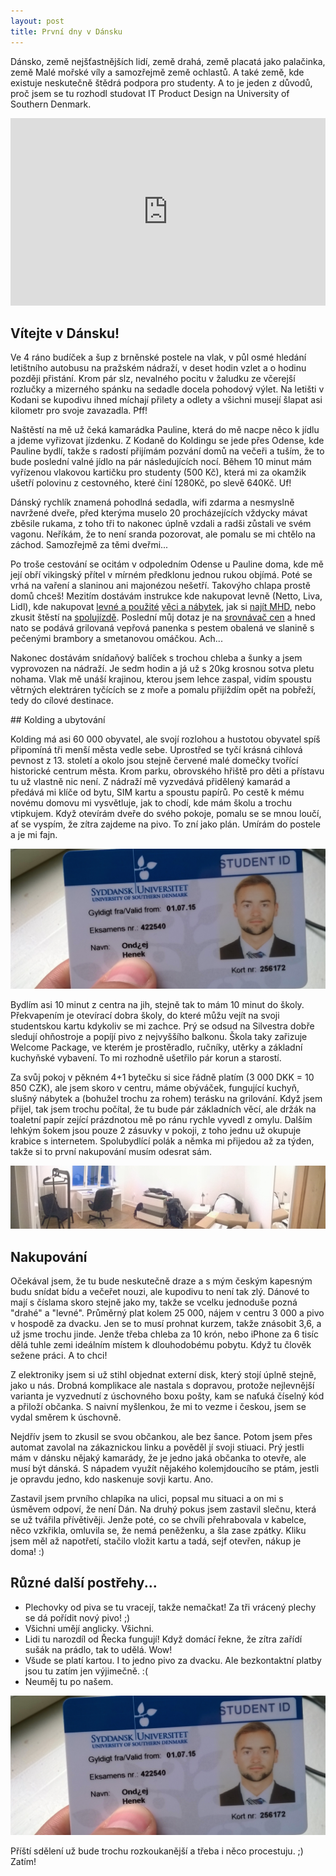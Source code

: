 ```yaml
---
layout: post
title: První dny v Dánsku
---
```


Dánsko, země nejšťastnějších lidí, země drahá, země placatá jako palačinka, země Malé mořské víly a samozřejmě země ochlastů. A také země, kde existuje neskutečně štědrá podpora pro studenty. A to je jeden z důvodů, proč jsem se tu rozhodl studovat IT Product Design na University of Southern Denmark.

<iframe src="https://www.google.com/maps/embed?pb=!1m18!1m12!1m3!1d8515.80384630844!2d9.471380643153125!3d55.484920568086665!2m3!1f0!2f0!3f0!3m2!1i1024!2i768!4f13.1!3m3!1m2!1s0x464c9f7c189ced6b%3A0x4f4caf24c103e092!2sHaderslevvej+22%2C+6000+Kolding!5e1!3m2!1sen!2sdk!4v1439999726220" width="100%" height="300px" frameborder="0" style="border:0" allowfullscreen></iframe>

## Vítejte v Dánsku!

Ve 4 ráno budíček a šup z brněnské postele na vlak, v půl osmé hledání letištního autobusu na pražském nádraží, v deset hodin vzlet a o hodinu později přistání. Krom pár slz, nevalného pocitu v žaludku ze včerejší rozlučky a mizerného spánku na sedadle docela pohodový výlet. Na letišti v Kodani se kupodivu ihned míchají přilety a odlety a všichni musejí šlapat asi kilometr pro svoje zavazadla. Pff!

Naštěstí na mě už čeká kamarádka Pauline, která do mě nacpe něco k jídlu a jdeme vyřizovat jízdenku. Z Kodaně do Koldingu se jede přes Odense, kde Pauline bydlí, takže s radostí přijímám pozvání domů na večeři a tuším, že to bude poslední valné jídlo na pár následujících nocí. Během 10 minut mám vyřízenou vlakovou kartičku pro studenty (500 Kč), která mi za okamžik ušetří polovinu z cestovného, které činí 1280Kč, po slevě 640Kč. Uf!

Dánský rychlík znamená pohodlná sedadla, wifi zdarma a nesmyslně navržené dveře, před kterýma muselo 20 procházejících vždycky mávat zběsile rukama, z toho tři to nakonec úplně vzdali a radši zůstali ve svém vagonu. Neříkám, že to není sranda pozorovat, ale pomalu se mi chtělo na záchod. Samozřejmě za těmi dveřmi...

Po troše cestování se ocitám v odpoledním Odense u Pauline doma, kde mě její obří vikingský přítel v mírném předklonu jednou rukou objímá. Poté se vrhá na vaření a slaninou ani majonézou nešetří. Takovýho chlapa prostě domů chceš! Mezitím dostávám instrukce kde nakupovat levně (Netto, Liva, Lidl), kde nakupovat [levné a použité](http://www.dba.dk) [věci a nábytek](http://www.guloggratis.dk), jak si [najít MHD](http://www.rejseplanen.dk), nebo zkusit štěstí na [spolujízdě](http://www.gomore.dk). Poslední můj dotaz je na [srovnávač cen](http://www.pricerunner.dk) a hned nato se podává grilovaná vepřová panenka s pestem obalená ve slanině s pečenými brambory a smetanovou omáčkou. Ach...

Nakonec dostávám snídaňový balíček s trochou chleba a šunky a jsem vyprovozen na nádraží. Je sedm hodin a já už s 20kg krosnou sotva pletu nohama. Vlak mě unáší krajinou, kterou jsem lehce zaspal, vidím spoustu větrných elektráren tyčících se z moře a pomalu přijíždím opět na pobřeží, tedy do cílové destinace.

## Kolding a ubytování

Kolding má asi 60 000 obyvatel, ale svojí rozlohou a hustotou obyvatel spíš připomíná tři menší města vedle sebe. Uprostřed se tyčí krásná cihlová pevnost z 13. století a okolo jsou stejně červené malé domečky tvořící historické centrum města. Krom parku, obrovského hřiště pro děti a přístavu tu už vlastně nic není. Z nádraží mě vyzvedává přidělený kamarád a předává mi klíče od bytu, SIM kartu a spoustu papírů. Po cestě k mému novému domovu mi vysvětluje, jak to chodí, kde mám školu a trochu vtipkujem. Když otevírám dveře do svého pokoje, pomalu se se mnou loučí, ať se vyspím, že zítra zajdeme na pivo. To zní jako plán. Umírám do postele a je mi fajn.

<img src="../images/denmark/studentska-karta.jpg" class="img-responsive">

Bydlím asi 10 minut z centra na jih, stejně tak to mám 10 minut do školy. Překvapením je otevírací dobra školy, do které můžu vejít na svoji studentskou kartu kdykoliv se mi zachce. Prý se odsud na Silvestra dobře sledují ohňostroje a popíjí pivo z nejvyššího balkonu. Škola taky zařizuje Welcome Package, ve kterém je prostěradlo, ručníky, utěrky a základní kuchyňské vybavení. To mi rozhodně ušetřilo pár korun a starostí.

Za svůj pokoj v pěkném 4+1 bytečku si sice řádně platím (3 000 DKK = 10 850 CZK), ale jsem skoro v centru, máme obýváček, fungující kuchyň, slušný nábytek a (bohužel trochu za rohem) terásku na grilování. Když jsem přijel, tak jsem trochu počítal, že tu bude pár základních věcí, ale držák na toaletní papír zející prázdnotou mě po ránu rychle vyvedl z omylu. Dalším lehkým šokem jsou pouze 2 zásuvky v pokoji, z toho jednu už okupuje krabice s internetem. Spolubydlící polák a němka mi přijedou až za týden, takže si to první nakupování musím odesrat sám. 

<img src="../images/denmark/muj-pokoj.jpg" class="img-responsive">

## Nakupování

Očekával jsem, že tu bude neskutečně draze a s mým českým kapesným budu snídat bídu a večeřet nouzi, ale kupodivu to není tak zlý. Dánové to mají s číslama skoro stejně jako my, takže se vcelku jednoduše pozná "drahé" a "levné". Průměrný plat kolem 25 000, nájem v centru 3 000 a pivo v hospodě za dvacku. Jen se to musí prohnat kurzem, takže znásobit 3,6, a už jsme trochu jinde. Jenže třeba chleba za 10 krón, nebo iPhone za 6 tisíc dělá tuhle zemi ideálním místem k dlouhodobému pobytu. Když tu člověk sežene práci. A to chci!

Z elektroniky jsem si už stihl objednat externí disk, který stojí úplně stejně, jako u nás. Drobná komplikace ale nastala s dopravou, protože nejlevnější varianta je vyzvednutí z úschovného boxu pošty, kam se naťuká číselný kód a přiloží občanka. S naivní myšlenkou, že mi to vezme i českou, jsem se vydal směrem k úschovně.

Nejdřív jsem to zkusil se svou občankou, ale bez šance. Potom jsem přes automat zavolal na zákaznickou linku a pověděl jí svoji stiuaci. Prý jestli mám v dánsku nějaký kamarády, že je jedno jaká občanka to otevře, ale musí být dánská. S nápadem využít nějakého kolemjdoucího se ptám, jestli je opravdu jedno, kdo naskenuje sovji kartu. Ano.

Zastavil jsem prvního chlapíka na ulici, popsal mu situaci a on mi s úsměvem odpoví, že není Dán. Na druhý pokus jsem zastavil slečnu, která se už tvářila přívětivěji. Jenže poté, co se chvíli přehrabovala v kabelce, něco vzkřikla, omluvila se, že nemá peněženku, a šla zase zpátky. Kliku jsem měl až napotřetí, stačilo vložit kartu a tadá, sejf otevřen, nákup je doma! :)

## Různé další postřehy...

- Plechovky od piva se tu vracejí, takže nemačkat! Za tři vrácený plechy se dá pořídit nový pivo! ;)
- Všichni umějí anglicky. Všichni.
- Lidi tu narozdíl od Řecka fungují! Když domácí řekne, že zítra zařídí sušák na prádlo, tak to udělá. Wow!
- Všude se platí kartou. I to jedno pivo za dvacku. Ale bezkontaktní platby jsou tu zatím jen výjimečně. :(
- Neuměj tu po našem.

<img src="../images/denmark/studentska-karta.jpg" class="img-responsive">

Příští sdělení už bude trochu rozkoukanější a třeba i něco procestuju. ;) Zatím!